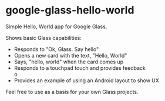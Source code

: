 google-glass-hello-world
========================

Simple Hello, World app for Google Glass.

Shows basic Glass capabilities:

<ul>
<li>Responds to "Ok, Glass.  Say hello"</li>
<li>Opens a new card with the text, "Hello, World"</li>
<li>Says, "hello, world" when the card comes up</li>
<li>Responds to a touchpad touch and provides feedback</li>
o<li>Provides an example of using an Android layout to show UX</li>
</ul>

Feel free to use as a basis for your own Glass projects.